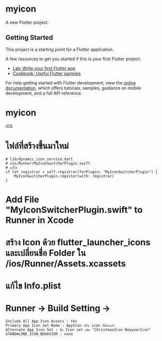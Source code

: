 # myicon

A new Flutter project.

## Getting Started

This project is a starting point for a Flutter application.

A few resources to get you started if this is your first Flutter project:

- [Lab: Write your first Flutter app](https://docs.flutter.dev/get-started/codelab)
- [Cookbook: Useful Flutter samples](https://docs.flutter.dev/cookbook)

For help getting started with Flutter development, view the
[online documentation](https://docs.flutter.dev/), which offers tutorials,
samples, guidance on mobile development, and a full API reference.
# myicon

iOS
# ไฟล์ที่สร้างขึ้นมาใหม่ 
    # lib/dynamic_icon_service.dart
    # ios/Runner/MyIconSwitcherPlugin.swift
    # แก้ไข 
    if let registrar = self.registrar(forPlugin: "MyIconSwitcherPlugin") {
        MyIconSwitcherPlugin.register(with: registrar)
    }
# Add File "MyIconSwitcherPlugin.swift" to Runner in Xcode
# สร้าง Icon ด้วย flutter_launcher_icons และเปลี่ยนชื่อ Folder ใน /ios/Runner/Assets.xcassets
# แก้ไข Info.plist
# Runner -> Build Setting -> 
    Include All App Icon Assets : Yes
    Primary App Icon Set Name : AppIcon หรือ icon ที่ต้องการ
    Alternate App Icon Set : ชื่อ Icon set เช่น "ChristmasIcon NewyearIcon"
    STANDALONE_ICON_BEHAVIOR : none